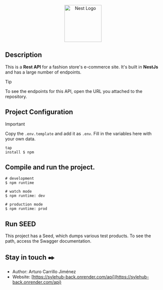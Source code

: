 <p align="center">
  <a href="http://nestjs.com/" target="blank"><img src="https://nestjs.com/img/logo-small.svg" width="120" alt="Nest Logo" /></a>
</p>

## Description

This is a __Rest API__ for a fashion store's e-commerce site. It's built in __NestJs__ and has a large number of endpoints.

> [!TIP]
> To see the endpoints for this API, open the URL you attached to the repository.

## Project Configuration

> [!IMPORTANT]
> Copy the ``.env.template`` and add it as ``.env``. Fill in the variables here with your own data.

```
tap
install $ npm
```

## Compile and run the project.

```tap
# development
$ npm runtime

# watch mode
$ npm runtime: dev

# production mode
$ npm runtime: prod
```

## Run SEED

This project has a Seed, which dumps various test products. To see the path, access the Swagger documentation.

## Stay in touch ✒️

- Author: Arturo Carrillo Jiménez
- Website: [https://sylehub-back.onrender.com/api](https://sylehub-back.onrender.com/api)
